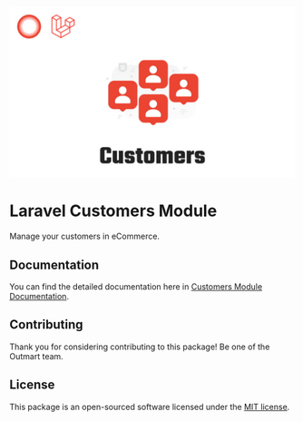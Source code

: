 <p align="center"><a href="#" target="_blank"><img src="./cover.jpg"/></a></p>

# Laravel Customers Module

Manage your customers in eCommerce.

## Documentation

You can find the detailed documentation here in [Customers Module Documentation](https://outmart.github.io/packages/laravel/customers/).

## Contributing

Thank you for considering contributing to this package! Be one of the Outmart team.

## License

This package is an open-sourced software licensed under the [MIT license](https://opensource.org/licenses/MIT).
